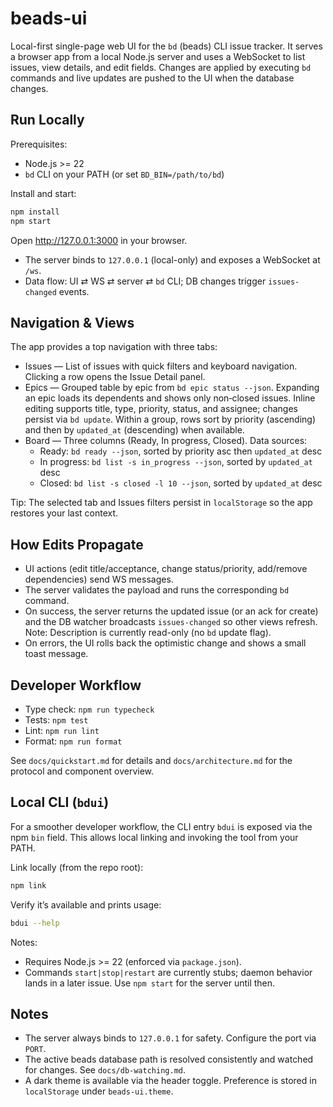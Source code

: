 # beads-ui

Local-first single-page web UI for the `bd` (beads) CLI issue tracker. It serves
a browser app from a local Node.js server and uses a WebSocket to list issues,
view details, and edit fields. Changes are applied by executing `bd` commands
and live updates are pushed to the UI when the database changes.

## Run Locally

Prerequisites:

- Node.js >= 22
- `bd` CLI on your PATH (or set `BD_BIN=/path/to/bd`)

Install and start:

```sh
npm install
npm start
```

Open http://127.0.0.1:3000 in your browser.

- The server binds to `127.0.0.1` (local-only) and exposes a WebSocket at `/ws`.
- Data flow: UI ⇄ WS ⇄ server ⇄ `bd` CLI; DB changes trigger `issues-changed`
  events.

## Navigation & Views

The app provides a top navigation with three tabs:

- Issues — List of issues with quick filters and keyboard navigation. Clicking a
  row opens the Issue Detail panel.
- Epics — Grouped table by epic from `bd epic status --json`. Expanding an epic
  loads its dependents and shows only non‑closed issues. Inline editing supports
  title, type, priority, status, and assignee; changes persist via `bd update`.
  Within a group, rows sort by priority (ascending) and then by `updated_at`
  (descending) when available.
- Board — Three columns (Ready, In progress, Closed). Data sources:
  - Ready: `bd ready --json`, sorted by priority asc then `updated_at` desc
  - In progress: `bd list -s in_progress --json`, sorted by `updated_at` desc
  - Closed: `bd list -s closed -l 10 --json`, sorted by `updated_at` desc

Tip: The selected tab and Issues filters persist in `localStorage` so the app
restores your last context.

## How Edits Propagate

- UI actions (edit title/acceptance, change status/priority, add/remove
  dependencies) send WS messages.
- The server validates the payload and runs the corresponding `bd` command.
- On success, the server returns the updated issue (or an ack for create) and
  the DB watcher broadcasts `issues-changed` so other views refresh. Note:
  Description is currently read-only (no `bd` update flag).
- On errors, the UI rolls back the optimistic change and shows a small toast
  message.

## Developer Workflow

- Type check: `npm run typecheck`
- Tests: `npm test`
- Lint: `npm run lint`
- Format: `npm run format`

See `docs/quickstart.md` for details and `docs/architecture.md` for the protocol
and component overview.

## Local CLI (`bdui`)

For a smoother developer workflow, the CLI entry `bdui` is exposed via the npm
`bin` field. This allows local linking and invoking the tool from your PATH.

Link locally (from the repo root):

```sh
npm link
```

Verify it’s available and prints usage:

```sh
bdui --help
```

Notes:

- Requires Node.js >= 22 (enforced via `package.json`).
- Commands `start|stop|restart` are currently stubs; daemon behavior lands in a
  later issue. Use `npm start` for the server until then.

## Notes

- The server always binds to `127.0.0.1` for safety. Configure the port via
  `PORT`.
- The active beads database path is resolved consistently and watched for
  changes. See `docs/db-watching.md`.
- A dark theme is available via the header toggle. Preference is stored in
  `localStorage` under `beads-ui.theme`.
